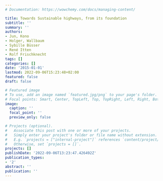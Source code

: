 ```yaml
---
# Documentation: https://wowchemy.com/docs/managing-content/

title: Towards Sustainable highways, from its foundation
subtitle: ''
summary: ''
authors:
- Jun, Kono
- Holger, Wallbaum
- Sybille Büsser
- René Itten
- Rolf Frischknecht
tags: []
categories: []
date: '2015-01-01'
lastmod: 2022-09-06T15:23:48+02:00
featured: false
draft: false

# Featured image
# To use, add an image named `featured.jpg/png` to your page's folder.
# Focal points: Smart, Center, TopLeft, Top, TopRight, Left, Right, BottomLeft, Bottom, BottomRight.
image:
  caption: ''
  focal_point: ''
  preview_only: false

# Projects (optional).
#   Associate this post with one or more of your projects.
#   Simply enter your project's folder or file name without extension.
#   E.g. `projects = ["internal-project"]` references `content/project/deep-learning/index.md`.
#   Otherwise, set `projects = []`.
projects: []
publishDate: '2022-09-06T13:23:47.426492Z'
publication_types:
- '2'
abstract: ''
publication: ''
---
```

